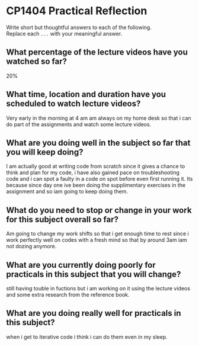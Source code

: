 # CP1404 Practical Reflection

Write short but thoughtful answers to each of the following.  
Replace each `...` with your meaningful answer.

## What percentage of the lecture videos have you watched so far?

20%

## What time, location and duration have you scheduled to watch lecture videos?

Very early in the morning at 4 am am always on my home desk so that i can do part of the assignments and watch some lecture videos.

## What are you doing well in the subject so far that you will keep doing?

I am actually good at writing code from scratch since it gives a chance to think and plan for my code, i have also gained pace on troubleshooting code and i can spot a faulty in a code on spot before even first running it. Its because since day one ive been doing the supplimentary exercises in the assignment and so iam going to keep doing them.

## What do you need to stop or change in your work for this subject overall so far?

Am going to change my work shifts so that i get enough time to rest since i work perfectly well on codes with a fresh mind so that by around 3am iam not dozing anymore.

## What are you currently doing poorly for practicals in this subject that you will change?

still having touble in fuctions but i am working on it using the lecture videos and some extra research from the reference book.

## What are you doing really well for practicals in this subject?

when i get to iterative code i think i can do them even in my sleep.
